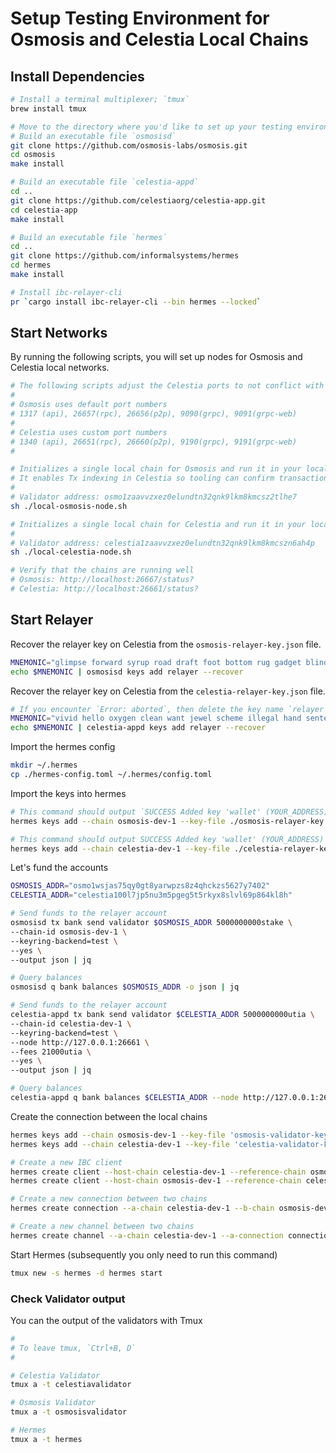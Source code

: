 # Setup Testing Environment for Osmosis and Celestia Local Chains

## Install Dependencies

```bash
# Install a terminal multiplexer; `tmux`
brew install tmux

# Move to the directory where you'd like to set up your testing environment
# Build an executable file `osmosisd`
git clone https://github.com/osmosis-labs/osmosis.git
cd osmosis
make install

# Build an executable file `celestia-appd`
cd ..
git clone https://github.com/celestiaorg/celestia-app.git
cd celestia-app
make install

# Build an executable file `hermes`
cd ..
git clone https://github.com/informalsystems/hermes
cd hermes
make install

# Install ibc-relayer-cli
pr `cargo install ibc-relayer-cli --bin hermes --locked`
```

## Start Networks

By running the following scripts, you will set up nodes for Osmosis and Celestia local networks.

```bash
# The following scripts adjust the Celestia ports to not conflict with the Osmosis node ports.
#
# Osmosis uses default port numbers
# 1317 (api), 26657(rpc), 26656(p2p), 9090(grpc), 9091(grpc-web)
#
# Celestia uses custom port numbers
# 1340 (api), 26651(rpc), 26660(p2p), 9190(grpc), 9191(grpc-web)
#

# Initializes a single local chain for Osmosis and run it in your local machine
# It enables Tx indexing in Celestia so tooling can confirm transactions done on the network.
#
# Validator address: osmo1zaavvzxez0elundtn32qnk9lkm8kmcsz2tlhe7
sh ./local-osmosis-node.sh

# Initializes a single local chain for Celestia and run it in your local machine
#
# Validator address: celestia1zaavvzxez0elundtn32qnk9lkm8kmcszn6ah4p
sh ./local-celestia-node.sh

# Verify that the chains are running well
# Osmosis: http://localhost:26667/status?
# Celestia: http://localhost:26661/status?
```

## Start Relayer

Recover the relayer key on Celestia from the `osmosis-relayer-key.json` file.

```bash
MNEMONIC="glimpse forward syrup road draft foot bottom rug gadget blind pyramid law discover cage buyer recycle ginger patch defense solid whisper jeans appear receive"
echo $MNEMONIC | osmosisd keys add relayer --recover
```

Recover the relayer key on Celestia from the `celestia-relayer-key.json` file.

```bash
# If you encounter `Error: aborted`, then delete the key name `relayer`
MNEMONIC="vivid hello oxygen clean want jewel scheme illegal hand sentence test orbit shrimp between van inmate vocal raw chaos capable volume traffic husband dial"
echo $MNEMONIC | celestia-appd keys add relayer --recover
```

Import the hermes config

```bash
mkdir ~/.hermes
cp ./hermes-config.toml ~/.hermes/config.toml
```

Import the keys into hermes

```bash
# This command should output `SUCCESS Added key 'wallet' (YOUR_ADDRESS) on chain osmosis-dev-1
hermes keys add --chain osmosis-dev-1 --key-file ./osmosis-relayer-key.json

# This command should output SUCCESS Added key 'wallet' (YOUR_ADDRESS) on chain celestia-dev-1
hermes keys add --chain celestia-dev-1 --key-file ./celestia-relayer-key.json
```

Let's fund the accounts

```bash
OSMOSIS_ADDR="osmo1wsjas75qy0gt8yarwpzs8z4qhckzs5627y7402"
CELESTIA_ADDR="celestia100l7jp5nu3m5pgeg5t5rkyx8slvl69p864kl8h"

# Send funds to the relayer account
osmosisd tx bank send validator $OSMOSIS_ADDR 5000000000stake \
--chain-id osmosis-dev-1 \
--keyring-backend=test \
--yes \
--output json | jq

# Query balances
osmosisd q bank balances $OSMOSIS_ADDR -o json | jq

# Send funds to the relayer account
celestia-appd tx bank send validator $CELESTIA_ADDR 5000000000utia \
--chain-id celestia-dev-1 \
--keyring-backend=test \
--node http://127.0.0.1:26661 \
--fees 21000utia \
--yes \
--output json | jq

# Query balances
celestia-appd q bank balances $CELESTIA_ADDR --node http://127.0.0.1:26661 -o json | jq
```

Create the connection between the local chains

```bash
hermes keys add --chain osmosis-dev-1 --key-file 'osmosis-validator-key.json'
hermes keys add --chain celestia-dev-1 --key-file 'celestia-validator-key.json'

# Create a new IBC client
hermes create client --host-chain celestia-dev-1 --reference-chain osmosis-dev-1
hermes create client --host-chain osmosis-dev-1 --reference-chain celestia-dev-1

# Create a new connection between two chains
hermes create connection --a-chain celestia-dev-1 --b-chain osmosis-dev-1

# Create a new channel between two chains
hermes create channel --a-chain celestia-dev-1 --a-connection connection-0 --a-port transfer --b-port transfer
```

Start Hermes (subsequently you only need to run this command)

```bash
tmux new -s hermes -d hermes start
```

### Check Validator output

You can the output of the validators with Tmux

```bash
#
# To leave tmux, `Ctrl+B, D`
#

# Celestia Validator
tmux a -t celestiavalidator

# Osmosis Validator
tmux a -t osmosisvalidator

# Hermes
tmux a -t hermes
```
